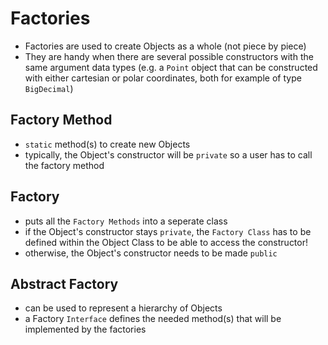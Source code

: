 # Factories

- Factories are used to create Objects as a whole (not piece by piece)
- They are handy when there are several possible constructors with the same argument data types (e.g. a `Point` object
  that can be constructed with either cartesian or polar coordinates, both for example of type `BigDecimal`)

## Factory Method

- `static` method(s) to create new Objects
- typically, the Object's constructor will be `private` so a user has to call the factory method

## Factory

- puts all the `Factory Methods` into a seperate class
- if the Object's constructor stays `private`, the `Factory Class` has to be defined within the Object Class to be able
  to access the constructor!
- otherwise, the Object's constructor needs to be made `public`

## Abstract Factory

- can be used to represent a hierarchy of Objects
- a Factory `Interface` defines the needed method(s) that will be implemented by the factories
